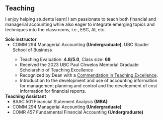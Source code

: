  
 <h2 id="teaching" style="margin: 2px 0px 0px;"> <br> 
<br> Teaching</h2>

I enjoy helping students learn! I am passionate to teach both financial and managerial accounting while also eager to integrate emerging topics and techniques into the classrooms, i.e., ESG, AI, etc. 

<h4 style="margin:0 0  0;">Solo instructor</h4>  
<ul style="margin:0 0 0;">
  <li><autocolor> COMM 294 Managerial Accounting <strong>(Undergraduate)</strong>, UBC Sauder School of Business</autocolor></li>
  <ul>
     <li> Teaching Evaluation: <strong>4.8/5.0</strong>, Class size: <strong>68</strong> </li>
      <li> Received the 2023 UBC Paul Chwelos Memorial Graduate Scholarship of Teaching Excellence</li>
      <li> Recognized by Dean with a <a href="assets/files/Teaching Commendation Letter - Li.pdf">Commendation in Teaching Excellence</a>. </li>
    <li>  Introduction to the development and use of accounting information for management planning and control and the development of cost information for financial reports. </li>
     </ul>
</ul> 

<h4 style="margin:0 0px 0;">Teaching Assistant</h4>  
<ul style="margin:0 0 5px;">
       <li><autocolor>BAAC 501 Financial Statement Analysis <strong> (MBA)</strong></autocolor></li>
       <li><autocolor>COMM 294 Managerial Accounting <strong>(Undergraduate)</strong></autocolor></li>
       <li><autocolor>COMR 457 Fundamental Financial Accounting <strong>(Undergraduate)</strong></autocolor></li> 
</ul>
